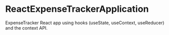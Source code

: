 # ReactExpenseTrackerApplication
ExpenseTracker React app using hooks (useState, useContext, useReducer) and the context API.
